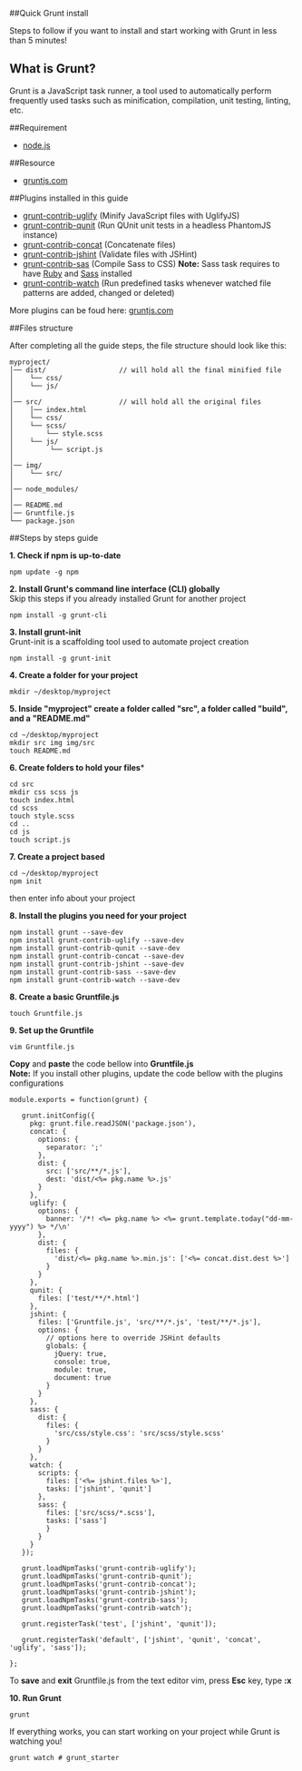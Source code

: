 ##Quick Grunt install

Steps to follow if you want to install and start working with Grunt in less than 5 minutes!

## What is Grunt?
Grunt is a JavaScript task runner, a tool used to automatically perform frequently used tasks such as minification, compilation, unit testing, linting, etc.

##Requirement

- [node.js](https://nodejs.org/en/)

##Resource

- [gruntjs.com](https://gruntjs.com/getting-started)

##Plugins installed in this guide
- [grunt-contrib-uglify](https://github.com/gruntjs/grunt-contrib-uglify) (Minify JavaScript files with UglifyJS)
- [grunt-contrib-qunit](https://github.com/gruntjs/grunt-contrib-qunit) (Run QUnit unit tests in a headless PhantomJS instance)
- [grunt-contrib-concat](https://github.com/gruntjs/grunt-contrib-concat) (Concatenate files)
- [grunt-contrib-jshint](https://github.com/gruntjs/grunt-contrib-concat) (Validate files with JSHint)
- [grunt-contrib-sas](https://github.com/gruntjs/grunt-contrib-sass) (Compile Sass to CSS)
**Note:** Sass task requires to have [Ruby](https://www.ruby-lang.org/en/downloads/) and [Sass](http://sass-lang.com/install) installed
- [grunt-contrib-watch](https://github.com/gruntjs/grunt-contrib-watch) (Run predefined tasks whenever watched file patterns are added, changed or deleted)

More plugins can be foud here: [gruntjs.com](https://gruntjs.com/plugins)

##Files structure

After completing all the guide steps, the file structure should look like this:

    myproject/
    │── dist/                  // will hold all the final minified file
    │    └── css/
    │    └── js/
    │
    │── src/                   // will hold all the original files
    │    │── index.html
    │    └── css/
    │    └── scss/
    │        └── style.scss
    │    └── js/
    │         └── script.js
    │
    │── img/
    │    └── src/
    │
    │── node_modules/
    │
    │── README.md
    │── Gruntfile.js
    └── package.json    
    

##Steps by steps guide


**1. Check if npm is up-to-date**

    npm update -g npm

**2. Install Grunt's command line interface (CLI) globally**<br>
Skip this steps if you already installed Grunt for another project

    npm install -g grunt-cli

**3. Install grunt-init**<br>
Grunt-init is a scaffolding tool used to automate project creation

    npm install -g grunt-init

**4. Create a folder for your project**

    mkdir ~/desktop/myproject


**5. Inside "myproject" create a folder called "src", a folder called "build", and a "README.md"**

    cd ~/desktop/myproject
    mkdir src img img/src
    touch README.md

**6. Create folders to hold your files***

    cd src
    mkdir css scss js
    touch index.html
    cd scss
    touch style.scss
    cd ..
    cd js
    touch script.js

**7. Create a project based**

    cd ~/desktop/myproject
    npm init

then enter info about your project

**8. Install the plugins you need for your project**<br>

    npm install grunt --save-dev
    npm install grunt-contrib-uglify --save-dev
    npm install grunt-contrib-qunit --save-dev
    npm install grunt-contrib-concat --save-dev
    npm install grunt-contrib-jshint --save-dev
    npm install grunt-contrib-sass --save-dev
    npm install grunt-contrib-watch --save-dev

**8. Create a basic Gruntfile.js**

    touch Gruntfile.js

**9. Set up the Gruntfile**

    vim Gruntfile.js

**Copy** and **paste** the code bellow into **Gruntfile.js**<br>
**Note:** If you install other plugins, update the code bellow with the plugins configurations

    module.exports = function(grunt) {

       grunt.initConfig({
         pkg: grunt.file.readJSON('package.json'),
         concat: {
           options: {
             separator: ';'
           },
           dist: {
             src: ['src/**/*.js'],
             dest: 'dist/<%= pkg.name %>.js'
           }
         },
         uglify: {
           options: {
             banner: '/*! <%= pkg.name %> <%= grunt.template.today("dd-mm-yyyy") %> */\n'
           },
           dist: {
             files: {
               'dist/<%= pkg.name %>.min.js': ['<%= concat.dist.dest %>']
             }
           }
         },
         qunit: {
           files: ['test/**/*.html']
         },
         jshint: {
           files: ['Gruntfile.js', 'src/**/*.js', 'test/**/*.js'],
           options: {
             // options here to override JSHint defaults
             globals: {
               jQuery: true,
               console: true,
               module: true,
               document: true
             }
           }
         },
         sass: {
           dist: {
             files: {
               'src/css/style.css': 'src/scss/style.scss'
             }
           }
         },  
         watch: {
           scripts: {
             files: ['<%= jshint.files %>'],
             tasks: ['jshint', 'qunit']
           },
           sass: {
             files: ['src/scss/*.scss'],
             tasks: ['sass']
             }
           }
         }
       });

       grunt.loadNpmTasks('grunt-contrib-uglify');
       grunt.loadNpmTasks('grunt-contrib-qunit');
       grunt.loadNpmTasks('grunt-contrib-concat');
       grunt.loadNpmTasks('grunt-contrib-jshint');
       grunt.loadNpmTasks('grunt-contrib-sass');
       grunt.loadNpmTasks('grunt-contrib-watch');

       grunt.registerTask('test', ['jshint', 'qunit']);

       grunt.registerTask('default', ['jshint', 'qunit', 'concat', 'uglify', 'sass']);

    };

To **save** and **exit** Gruntfile.js from the text editor vim, press **Esc** key, type **:x**

**10. Run Grunt**

    grunt

If everything works, you can start working on your project while Grunt is watching you!

    grunt watch # grunt_starter
